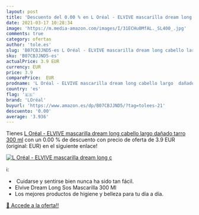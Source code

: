 ```yaml
---
layout: post
title: 'Descuento del 0.00 % en L Oréal - ELVIVE mascarilla dream long c'
date: 2021-03-17 10:28:34
image: 'https://m.media-amazon.com/images/I/31ECHu0MfAL._SL400_.jpg'
comments: true
category: ofertas
author: 'tole.es'
slug: 'B07CBJJND5-es L Oréal - ELVIVE mascarilla dream long cabello largo...'
sku: 'B07CBJJND5-es'
actualPrice: 3.9 EUR
currency: EUR
price: 3.9
comparePrice:  EUR
prodname: 'L Oréal - ELVIVE mascarilla dream long cabello largo  dañado tarro 300 ml'
country: 'es'
flag: '🇪🇸'
brand: 'LOréal'
buyurl: 'https://www.amazon.es/dp/B07CBJJND5/?tag=tolees-21'
descuento: '0.00'
average: '3.936'
---
```


Tienes [L Oréal - ELVIVE mascarilla dream long cabello largo  dañado tarro 300 ml](https://www.amazon.es/dp/B07CBJJND5/?tag=tolees-21) con un 0.00 % de descuento con precio de oferta de 3.9 EUR (original:  EUR) en el siguiente enlace!

[![L Oréal - ELVIVE mascarilla dream long c](https://m.media-amazon.com/images/I/31ECHu0MfAL._SL400_.jpg)](https://www.amazon.es/dp/B07CBJJND5/?tag=tolees-21)

ℹ️:

-  Cuidarse y sentirse bien nunca ha sido tan fácil.
- Elvive Dream Long Sos Mascarilla 300 Ml
- Los mejores productos de higiene y belleza para tu día a día.

[🛒 Accede a la oferta!!](https://www.amazon.es/dp/B07CBJJND5/?tag=tolees-21)

